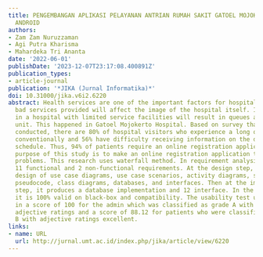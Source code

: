 ```yaml
---
title: PENGEMBANGAN APLIKASI PELAYANAN ANTRIAN RUMAH SAKIT GATOEL MOJOKERTO BERBASIS
  ANDROID
authors:
- Zam Zam Nuruzzaman
- Agi Putra Kharisma
- Mahardeka Tri Ananta
date: '2022-06-01'
publishDate: '2023-12-07T23:17:08.400891Z'
publication_types:
- article-journal
publication: '*JIKA (Jurnal Informatika)*'
doi: 10.31000/jika.v6i2.6220
abstract: Health services are one of the important factors for hospitals. Good and
  bad services provided will affect the image of the hospital itself. Increased activity
  in a hospital with limited service facilities will result in queues at the outpatient
  unit. This happened in Gatoel Mojokerto Hospital. Based on survey that has been
  conducted, there are 80% of hospital visitors who experience a long queue when registering
  conventionally and 56% have difficulty receiving information on the doctor's practice
  schedule. Thus, 94% of patients require an online registration application. The
  purpose of this study is to make an online registration application to solve patient
  problems. This research uses waterfall method. In requirement analysis there are
  11 functional and 2 non-functional requirements. At the design step, includes the
  design of use case diagrams, use case scenarios, activity diagrams, sequence diagrams,
  pseudocode, class diagrams, databases, and interfaces. Then at the implementation
  step, it produces a database implementation and 12 interface. In the testing step,
  it is 100% valid on black-box and compatibility. The usability test using SUS resulted
  in a score of 100 for the admin which was classified as grade A with best imaginable
  adjective ratings and a score of 88.12 for patients who were classified as grade
  B with adjective ratings excellent.
links:
- name: URL
  url: http://jurnal.umt.ac.id/index.php/jika/article/view/6220
---
```

